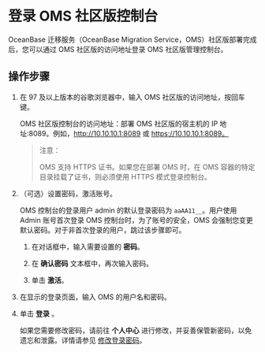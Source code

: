 # 登录 OMS 社区版控制台 

OceanBase 迁移服务（OceanBase Migration Service，OMS）社区版部署完成后，您可以通过 OMS 社区版的访问地址登录 OMS 社区版管理控制台。

## 操作步骤

1. 在 97 及以上版本的谷歌浏览器中，输入 OMS 社区版的访问地址，按回车键。
   
   OMS 社区版控制台的访问地址：部署 OMS 社区版的宿主机的 IP 地址:8089。例如，http://10.10.10.1:8089 或 https://10.10.10.1:8089。

   >注意：
   >
   >OMS 支持 HTTPS 证书。如果您在部署 OMS 时，在 OMS 容器的特定目录挂载了证书，则必须使用 HTTPS 模式登录控制台。

2. （可选）设置密码，激活账号。
   
   OMS 控制台的登录用户 admin 的默认登录密码为 `aaAA11__`。用户使用 Admin 账号首次登录 OMS 控制台时，为了账号的安全，OMS 会强制您变更默认密码。对于非首次登录的用户，跳过该步骤即可。

   1. 在对话框中，输入需要设置的 **密码**。

   2. 在 **确认密码** 文本框中，再次输入密码。

   3. 单击 **激活**。

3. 在显示的登录页面，输入 OMS 的用户名和密码。

4. 单击 **登录** 。

   如果您需要修改密码，请前往 **个人中心** 进行修改，并妥善保管新密码，以免遗忘和泄露。详情请参见 [修改登录密码](3.user-center/2.modify-the-logon-password.md)。